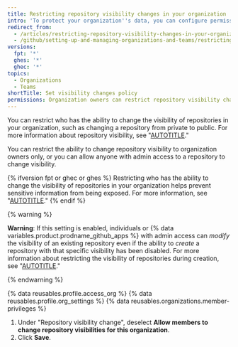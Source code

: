 ```yaml
---
title: Restricting repository visibility changes in your organization
intro: 'To protect your organization''s data, you can configure permissions for changing repository visibility in your organization.'
redirect_from:
  - /articles/restricting-repository-visibility-changes-in-your-organization
  - /github/setting-up-and-managing-organizations-and-teams/restricting-repository-visibility-changes-in-your-organization
versions:
  fpt: '*'
  ghes: '*'
  ghec: '*'
topics:
  - Organizations
  - Teams
shortTitle: Set visibility changes policy
permissions: Organization owners can restrict repository visibility changes for an organization.
---
```


You can restrict who has the ability to change the visibility of repositories in your organization, such as changing a repository from private to public. For more information about repository visibility, see "[AUTOTITLE](/repositories/creating-and-managing-repositories/about-repositories#about-repository-visibility)."

You can restrict the ability to change repository visibility to organization owners only, or you can allow anyone with admin access to a repository to change visibility.

{% ifversion fpt or ghec or ghes %}
Restricting who has the ability to change the visibility of repositories in your organization helps prevent sensitive information from being exposed. For more information, see "[AUTOTITLE](/code-security/getting-started/best-practices-for-preventing-data-leaks-in-your-organization)."
{% endif %}

{% warning %}

**Warning**: If this setting is enabled, individuals or {% data variables.product.prodname_github_apps %} with admin access can _modify_ the visibility of an existing repository even if the ability to _create_ a repository with that specific visibility has been disabled. For more information about restricting the visibility of repositories during creation, see "[AUTOTITLE](/organizations/managing-organization-settings/restricting-repository-creation-in-your-organization)."

{% endwarning %}

{% data reusables.profile.access_org %}
{% data reusables.profile.org_settings %}
{% data reusables.organizations.member-privileges %}
1. Under "Repository visibility change", deselect **Allow members to change repository visibilities for this organization**.
1. Click **Save**.
